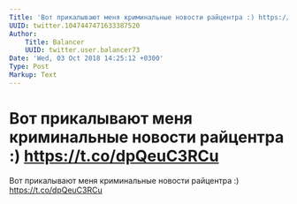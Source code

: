 ```yaml
---
Title: 'Вот прикалывают меня криминальные новости райцентра :) https://t.co/dpQeuC3RCu'
UUID: twitter.1047447471633387520
Author:
    Title: Balancer
    UUID: twitter.user.balancer73
Date: 'Wed, 03 Oct 2018 14:25:12 +0300'
Type: Post
Markup: Text
---
```


# Вот прикалывают меня криминальные новости райцентра :) https://t.co/dpQeuC3RCu

Вот прикалывают меня криминальные новости райцентра :)
https://t.co/dpQeuC3RCu